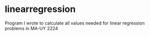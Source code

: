 # linearregression
Program I wrote to calculate all values needed for linear regression problems in MA-UY 2224
